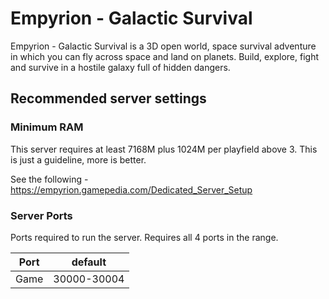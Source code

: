 # Empyrion - Galactic Survival

Empyrion - Galactic Survival is a 3D open world, space survival adventure in which you can fly across space and land on planets. Build, explore, fight and survive in a hostile galaxy full of hidden dangers.

## Recommended server settings
### Minimum RAM
This server requires at least 7168M plus 1024M per playfield above 3. This is just a guideline, more is better.

See the following - https://empyrion.gamepedia.com/Dedicated_Server_Setup

### Server Ports
Ports required to run the server.
Requires all 4 ports in the range.

| Port  | default |
|-------|---------|
| Game  | 30000-30004   |